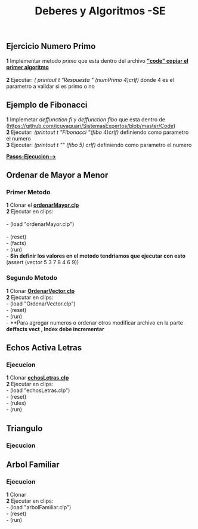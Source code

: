 <H1 align="center"> Deberes y Algoritmos -SE </H1>
 <br>
 
## Ejercicio  Numero Primo
**1** Implementar metodo *primo* que esta dentro del archivo [**"code" copiar el primer algoritmo**](https://github.com/jcuyaguari/SistemasExpertos/blob/master/Code)  <br>     
**2** Ejecutar: *( printout t "Respuesta " (numPrimo 4)crlf)* donde 4 es el parametro a validar si es primo o no  

## Ejemplo de Fibonacci 
**1** Implemetar *deffunction fi* y *deffunction fibo* que esta dentro de (https://github.com/jcuyaguari/SistemasExpertos/blob/master/Code) <br>
**2** Ejecutar: *(printout t "Fibonacci "(fibo 4)crlf)* definiendo como parametro el numero  <br>
**3** Ejecutar: *(printout t "" (fibo 5) crlf)* definiendo como parametro el numero     <br>

[**Pasos-Ejecucion-->**](https://github.com/jcuyaguari/SistemasExpertos/blob/master/clips.pdf)

## Ordenar de Mayor a Menor
### Primer Metodo
**1** Clonar el [**ordenarMayor.clp**](https://github.com/jcuyaguari/SistemasExpertos/blob/master/ordenarMayor.clp) <br>
**2** Ejecutar en clips: <br>        
      - (load "ordenarMayor.clp") <br>     
      - (reset) <br>
      - (facts) <br>
      - (run) <br>
      - **Sin definir los valores en el metodo tendriamos que ejecutar con esto** (assert (vector 5 3 7 8 4 6 9))     
        
### Segundo Metodo
**1** Clonar [**OrdenarVector.clp**](https://github.com/jcuyaguari/SistemasExpertos/blob/master/OrdenarVector.clp) <br>
**2** Ejecutar en clips:<br>
      - (load "OrdenarVector.clp")<br>
      - (reset)<br>
      - (run)<br>
      - **Para agregar numeros o ordenar otros modificar archivo en la parte **deffacts vect , Index debe incrementar**
      
## Echos Activa Letras
### Ejecucion
**1** Clonar [**echosLetras.clp**](https://github.com/jcuyaguari/SistemasExpertos/blob/master/echosLetras.clp) <br>
**2** Ejecutar en clips:<br>
      - (load "echosLetras.clp")<br>
      - (reset)<br>
      - (rules)<br>
      - (run)<br>

## Triangulo
### Ejecucion

## Arbol Familiar
### Ejecucion
**1** Clonar<br>
**2** Ejecutar en clips:<br>
      - (load "arbolFamiliar.clp")<br>
      - (reset)<br>
      - (run)<br>
